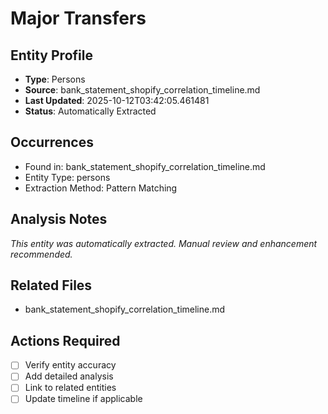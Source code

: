 # Major Transfers

## Entity Profile
- **Type**: Persons
- **Source**: bank_statement_shopify_correlation_timeline.md
- **Last Updated**: 2025-10-12T03:42:05.461481
- **Status**: Automatically Extracted

## Occurrences
- Found in: bank_statement_shopify_correlation_timeline.md
- Entity Type: persons
- Extraction Method: Pattern Matching

## Analysis Notes
*This entity was automatically extracted. Manual review and enhancement recommended.*

## Related Files
- bank_statement_shopify_correlation_timeline.md

## Actions Required
- [ ] Verify entity accuracy
- [ ] Add detailed analysis
- [ ] Link to related entities
- [ ] Update timeline if applicable
